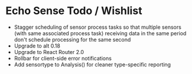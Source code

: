 # Echo Sense Todo / Wishlist

* Stagger scheduling of sensor process tasks so that multiple sensors (with same associated process task) receiving data in the same period don't schedule processing for the same second
* Upgrade to alt 0.18
* Upgrade to React Router 2.0
* Rollbar for client-side error notifications
* Add sensortype to Analysis() for cleaner type-specific reporting
